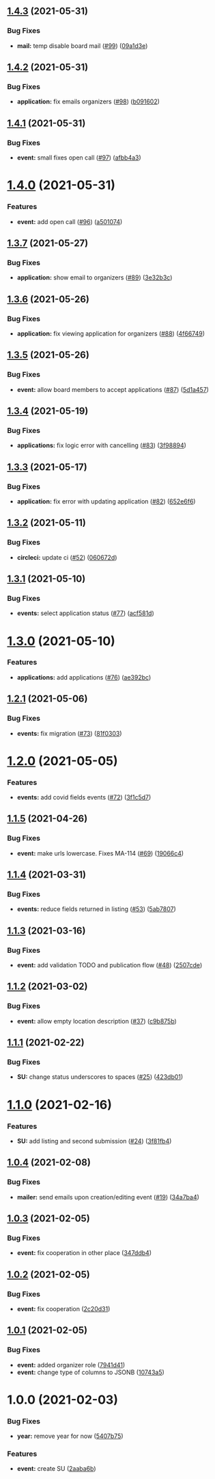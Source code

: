 ## [1.4.3](https://github.com/AEGEE/summeruniversity/compare/1.4.2...1.4.3) (2021-05-31)


### Bug Fixes

* **mail:** temp disable board mail ([#99](https://github.com/AEGEE/summeruniversity/issues/99)) ([09a1d3e](https://github.com/AEGEE/summeruniversity/commit/09a1d3eb6a68afcac3f7062e5c2f01e183f758b2))

## [1.4.2](https://github.com/AEGEE/summeruniversity/compare/1.4.1...1.4.2) (2021-05-31)


### Bug Fixes

* **application:** fix emails organizers ([#98](https://github.com/AEGEE/summeruniversity/issues/98)) ([b091602](https://github.com/AEGEE/summeruniversity/commit/b091602329abb0428d4a72afea7e033f0b64b875))

## [1.4.1](https://github.com/AEGEE/summeruniversity/compare/1.4.0...1.4.1) (2021-05-31)


### Bug Fixes

* **event:** small fixes open call ([#97](https://github.com/AEGEE/summeruniversity/issues/97)) ([afbb4a3](https://github.com/AEGEE/summeruniversity/commit/afbb4a37364fe4b18e0e454b97917525017cbcea))

# [1.4.0](https://github.com/AEGEE/summeruniversity/compare/1.3.7...1.4.0) (2021-05-31)


### Features

* **event:** add open call ([#96](https://github.com/AEGEE/summeruniversity/issues/96)) ([a501074](https://github.com/AEGEE/summeruniversity/commit/a501074a0ead0b3ba6540aae8b285e60b2eceda9))

## [1.3.7](https://github.com/AEGEE/summeruniversity/compare/1.3.6...1.3.7) (2021-05-27)


### Bug Fixes

* **application:** show email to organizers ([#89](https://github.com/AEGEE/summeruniversity/issues/89)) ([3e32b3c](https://github.com/AEGEE/summeruniversity/commit/3e32b3c3e7af8cb1173f3ab2faaa42f4a735198d))

## [1.3.6](https://github.com/AEGEE/summeruniversity/compare/1.3.5...1.3.6) (2021-05-26)


### Bug Fixes

* **application:** fix viewing application for organizers ([#88](https://github.com/AEGEE/summeruniversity/issues/88)) ([4f66749](https://github.com/AEGEE/summeruniversity/commit/4f667494d8514680e4f0511f566af99337243154))

## [1.3.5](https://github.com/AEGEE/summeruniversity/compare/1.3.4...1.3.5) (2021-05-26)


### Bug Fixes

* **event:** allow board members to accept applications ([#87](https://github.com/AEGEE/summeruniversity/issues/87)) ([5d1a457](https://github.com/AEGEE/summeruniversity/commit/5d1a45750badc330a5eb98e2c728537a198b8c61))

## [1.3.4](https://github.com/AEGEE/summeruniversity/compare/1.3.3...1.3.4) (2021-05-19)


### Bug Fixes

* **applications:** fix logic error with cancelling ([#83](https://github.com/AEGEE/summeruniversity/issues/83)) ([3f98894](https://github.com/AEGEE/summeruniversity/commit/3f988949fbc4a4529001515e49c680a24c9b6314))

## [1.3.3](https://github.com/AEGEE/summeruniversity/compare/1.3.2...1.3.3) (2021-05-17)


### Bug Fixes

* **application:** fix error with updating application ([#82](https://github.com/AEGEE/summeruniversity/issues/82)) ([652e6f6](https://github.com/AEGEE/summeruniversity/commit/652e6f62eb9b109fba6694f675452d2634748a7b))

## [1.3.2](https://github.com/AEGEE/summeruniversity/compare/1.3.1...1.3.2) (2021-05-11)


### Bug Fixes

* **circleci:** update ci ([#52](https://github.com/AEGEE/summeruniversity/issues/52)) ([060672d](https://github.com/AEGEE/summeruniversity/commit/060672d89bbe623933474a14fc6fc146bc2127a4))

## [1.3.1](https://github.com/AEGEE/summeruniversity/compare/1.3.0...1.3.1) (2021-05-10)


### Bug Fixes

* **events:** select application status ([#77](https://github.com/AEGEE/summeruniversity/issues/77)) ([acf581d](https://github.com/AEGEE/summeruniversity/commit/acf581db0d9567e7259ae5dcee5b367df513d43b))

# [1.3.0](https://github.com/AEGEE/summeruniversity/compare/1.2.1...1.3.0) (2021-05-10)


### Features

* **applications:** add applications ([#76](https://github.com/AEGEE/summeruniversity/issues/76)) ([ae392bc](https://github.com/AEGEE/summeruniversity/commit/ae392bcfb6acc187601a5ed6ca46423db078b9c6))

## [1.2.1](https://github.com/AEGEE/summeruniversity/compare/1.2.0...1.2.1) (2021-05-06)


### Bug Fixes

* **events:** fix migration ([#73](https://github.com/AEGEE/summeruniversity/issues/73)) ([81f0303](https://github.com/AEGEE/summeruniversity/commit/81f0303af2200c99eaa0086052d6303cdd4f75ac))

# [1.2.0](https://github.com/AEGEE/summeruniversity/compare/1.1.5...1.2.0) (2021-05-05)


### Features

* **events:** add covid fields events ([#72](https://github.com/AEGEE/summeruniversity/issues/72)) ([3f1c5d7](https://github.com/AEGEE/summeruniversity/commit/3f1c5d715f3be2ac40d87a007333878e59d0246b))

## [1.1.5](https://github.com/AEGEE/summeruniversity/compare/1.1.4...1.1.5) (2021-04-26)


### Bug Fixes

* **event:** make urls lowercase. Fixes MA-114 ([#69](https://github.com/AEGEE/summeruniversity/issues/69)) ([19066c4](https://github.com/AEGEE/summeruniversity/commit/19066c44b562d940c743f47355e1a648db569fb8))

## [1.1.4](https://github.com/AEGEE/summeruniversity/compare/1.1.3...1.1.4) (2021-03-31)


### Bug Fixes

* **events:** reduce fields returned in listing ([#53](https://github.com/AEGEE/summeruniversity/issues/53)) ([5ab7807](https://github.com/AEGEE/summeruniversity/commit/5ab7807d34aea3423fe4f35826a35d94660a708b))

## [1.1.3](https://github.com/AEGEE/summeruniversity/compare/1.1.2...1.1.3) (2021-03-16)


### Bug Fixes

* **event:** add validation TODO and publication flow ([#48](https://github.com/AEGEE/summeruniversity/issues/48)) ([2507cde](https://github.com/AEGEE/summeruniversity/commit/2507cdebc9d3301a2fc1f415747b3cc7359f93b3))

## [1.1.2](https://github.com/AEGEE/summeruniversity/compare/1.1.1...1.1.2) (2021-03-02)


### Bug Fixes

* **event:** allow empty location description ([#37](https://github.com/AEGEE/summeruniversity/issues/37)) ([c9b875b](https://github.com/AEGEE/summeruniversity/commit/c9b875b68f73ac0b6a6064d64a5418f0abbc92a8))

## [1.1.1](https://github.com/AEGEE/summeruniversity/compare/1.1.0...1.1.1) (2021-02-22)


### Bug Fixes

* **SU:** change status underscores to spaces ([#25](https://github.com/AEGEE/summeruniversity/issues/25)) ([423db01](https://github.com/AEGEE/summeruniversity/commit/423db0127e16a2d37cd5f217736285d2cef0e980))

# [1.1.0](https://github.com/AEGEE/summeruniversity/compare/1.0.4...1.1.0) (2021-02-16)


### Features

* **SU:** add listing and second submission ([#24](https://github.com/AEGEE/summeruniversity/issues/24)) ([3f81fb4](https://github.com/AEGEE/summeruniversity/commit/3f81fb4a8b006cbabf56603290f2fc61baaaa5b6))

## [1.0.4](https://github.com/AEGEE/summeruniversity/compare/1.0.3...1.0.4) (2021-02-08)


### Bug Fixes

* **mailer:** send emails upon creation/editing event ([#19](https://github.com/AEGEE/summeruniversity/issues/19)) ([34a7ba4](https://github.com/AEGEE/summeruniversity/commit/34a7ba4d1ec8042650cbaa3852d5bdff8941fa3a))

## [1.0.3](https://github.com/AEGEE/summeruniversity/compare/1.0.2...1.0.3) (2021-02-05)


### Bug Fixes

* **event:** fix cooperation in other place ([347ddb4](https://github.com/AEGEE/summeruniversity/commit/347ddb451269667dbb0534764cab5a017fab2fae))

## [1.0.2](https://github.com/AEGEE/summeruniversity/compare/1.0.1...1.0.2) (2021-02-05)


### Bug Fixes

* **event:** fix cooperation ([2c20d31](https://github.com/AEGEE/summeruniversity/commit/2c20d318e5975cde9fc3e937cbee35ba524af6ce))

## [1.0.1](https://github.com/AEGEE/summeruniversity/compare/1.0.0...1.0.1) (2021-02-05)


### Bug Fixes

* **event:** added organizer role ([7941d41](https://github.com/AEGEE/summeruniversity/commit/7941d41a3451c51f2c64d9cfbd85e0979e3b19fc))
* **event:** change type of columns to JSONB ([10743a5](https://github.com/AEGEE/summeruniversity/commit/10743a51cc09e388b4d61b2db37d196c945f03a8))

# 1.0.0 (2021-02-03)


### Bug Fixes

* **year:** remove year for now ([5407b75](https://github.com/AEGEE/summeruniversity/commit/5407b75515ef428c8b6797c34c463b52dc2ad1ce))


### Features

* **event:** create SU ([2aaba6b](https://github.com/AEGEE/summeruniversity/commit/2aaba6b09f8ad6bf28ba6231ea83e2e9e4304609))

